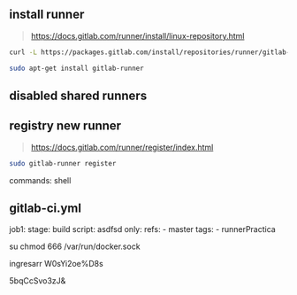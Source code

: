 


## install runner


> https://docs.gitlab.com/runner/install/linux-repository.html

```bash
curl -L https://packages.gitlab.com/install/repositories/runner/gitlab-runner/script.deb.sh | sudo bash
```

```bash
sudo apt-get install gitlab-runner
```


## disabled shared runners


## registry new runner

> https://docs.gitlab.com/runner/register/index.html

```bash
sudo gitlab-runner register
```

commands: shell


## gitlab-ci.yml


job1:
	stage: build
	script: asdfsd
	only:
		refs:
			- master
	tags:
		- runnerPractica


su chmod 666 /var/run/docker.sock


ingresarr
W0sYi2oe%D8s

5bqCcSvo3zJ&
